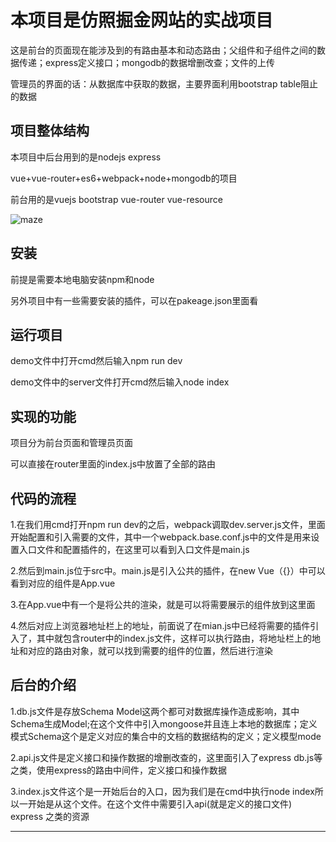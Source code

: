 <h1>本项目是仿照掘金网站的实战项目</h1>
<p>这是前台的页面现在能涉及到的有路由基本和动态路由；父组件和子组件之间的数据传递；express定义接口；mongodb的数据增删改查；文件的上传</p>
<p>管理员的界面的话：从数据库中获取的数据，主要界面利用bootstrap table阻止的数据</p>
<h2>项目整体结构</h2>
<p>本项目中后台用到的是nodejs express</p>
<p>vue+vue-router+es6+webpack+node+mongodb的项目</p>
<p>前台用的是vuejs bootstrap vue-router vue-resource</p>

![maze](https://github.com/GainLoss/vue-node-mongodb/blob/master/static/introduct/1.png) 

<h2>安装</h2>
<p>前提是需要本地电脑安装npm和node<p>
<p>另外项目中有一些需要安装的插件，可以在pakeage.json里面看</p>
<h2>运行项目</h2>
<p>demo文件中打开cmd然后输入npm run dev</p>
<p>demo文件中的server文件打开cmd然后输入node index</p>
<h2>实现的功能</h2>
<p>项目分为前台页面和管理员页面</p>
<p>可以直接在router里面的index.js中放置了全部的路由</p>
<h2>代码的流程</h2>
<p>1.在我们用cmd打开npm run dev的之后，webpack调取dev.server.js文件，里面开始配置和引入需要的文件，其中一个webpack.base.conf.js中的文件是用来设置入口文件和配置插件的，在这里可以看到入口文件是main.js</p>
<p>2.然后到main.js位于src中。main.js是引入公共的插件，在new Vue（{}）中可以看到对应的组件是App.vue</p>
<p>3.在App.vue中有一个<router-view></router-view>是将公共的渲染，就是可以将需要展示的组件放到这里面</p>
<p>4.然后对应上浏览器地址栏上的地址，前面说了在mian.js中已经将需要的插件引入了，其中就包含router中的index.js文件，这样可以执行路由，将地址栏上的地址和对应的路由对象，就可以找到需要的组件的位置，然后进行渲染</p>
<h2>后台的介绍</h2>
<p>1.db.js文件是存放Schema Model这两个都可对数据库操作造成影响，其中Schema生成Model;在这个文件中引入mongoose并且连上本地的数据库；定义模式Schema这个是定义对应的集合中的文档的数据结构的定义；定义模型mode</p>
<p>2.api.js文件是定义接口和操作数据的增删改查的，这里面引入了express db.js等之类，使用express的路由中间件，定义接口和操作数据</p>
<p>3.index.js文件这个是一开始后台的入口，因为我们是在cmd中执行node index所以一开始是从这个文件。在这个文件中需要引入api(就是定义的接口文件) express 之类的资源</p>
<hr/>






